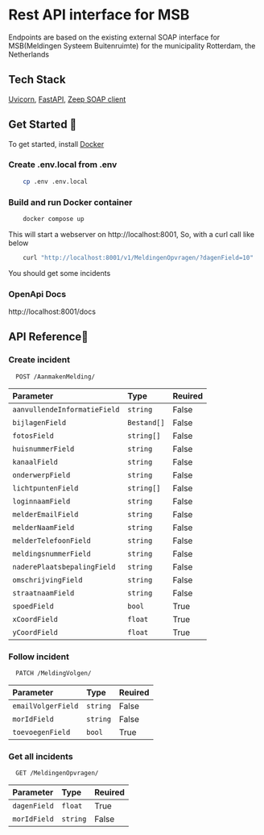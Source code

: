 
# Rest API interface for MSB 
Endpoints are based on the existing external SOAP interface for MSB(Meldingen Systeem Buitenruimte) for the municipality Rotterdam, the Netherlands


## Tech Stack
[Uvicorn](https://www.uvicorn.org/), [FastAPI](https://fastapi.tiangolo.com/), [Zeep SOAP client](https://docs.python-zeep.org/en/master/index.html)

## Get Started 🚀  
To get started, install [Docker](https://www.docker.com/)  

### Create .env.local from .env 
~~~bash  
    cp .env .env.local
~~~ 


### Build and run Docker container 
~~~bash  
    docker compose up
~~~ 

This will start a webserver on http://localhost:8001,
So, with a curl call like below 
~~~bash  
    curl "http://localhost:8001/v1/MeldingenOpvragen/?dagenField=10"
~~~ 
You should get some incidents

### OpenApi Docs
http://localhost:8001/docs

## API Reference📝 

### Create incident 

```http
  POST /AanmakenMelding/
```  
| Parameter | Type     | Reuired    |
| :--------------------------- | :------- | :------- |
| `aanvullendeInformatieField` | `string` | False
| `bijlagenField` | `Bestand[]` |  False
| `fotosField` | `string[]` | False
| `huisnummerField` | `string` | False
| `kanaalField` | `string` | False
| `onderwerpField` | `string` | False
| `lichtpuntenField` | `string[]` | False
| `loginnaamField` | `string` | False
| `melderEmailField` | `string` | False
| `melderNaamField` | `string` | False
| `melderTelefoonField` | `string` | False
| `meldingsnummerField` | `string` | False
| `naderePlaatsbepalingField` | `string` | False
| `omschrijvingField` | `string` | False
| `straatnaamField` | `string` | False
| `spoedField` | `bool` | True
| `xCoordField` | `float` | True
| `yCoordField` | `float` | True

### Follow incident

```http
  PATCH /MeldingVolgen/
``` 
| Parameter | Type     | Reuired    |
| :--------------------------- | :------- | :------- |
| `emailVolgerField` | `string` | False
| `morIdField` | `string` |  False
| `toevoegenField` | `bool` | True

### Get all incidents  

```http
  GET /MeldingenOpvragen/
```  
| Parameter | Type     | Reuired    |
| :--------------------------- | :------- | :------- |
| `dagenField` | `float` | True
| `morIdField` | `string` |  False



